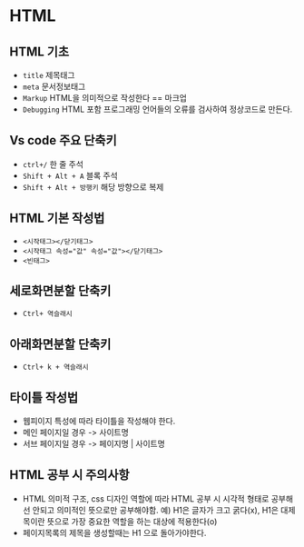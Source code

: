 # HTML
## HTML 기초
* `title` 제목태그
* `meta` 문서정보태그
* `Markup` HTML을 의미적으로 작성한다 == 마크업
* `Debugging` HTML 포함 프로그래밍 언어들의 오류를 검사하여 정상코드로 만든다.
## Vs code 주요 단축키
* `ctrl+/` 한 줄 주석
* `Shift + Alt + A` 블록 주석
* `Shift + Alt + 방행키` 해당 방향으로 복제
## HTML 기본 작성법
* `<시작태그></닫기태그>`
* `<시작태그 속성="값" 속성="값"></닫기태그>`
* `<빈태그>`
## 세로화면분할 단축키
* `Ctrl+ 역슬래시`
## 아래화면분할 단축키
* `Ctrl+ k + 역슬래시`
## 타이틀 작성법
* 웹피이지 특성에 따라 타이틀을 작성해야 한다.
* 메인 페이지일 경우 -> 사이트명
* 서브 페이지일 경우 -> 페이지명 | 사이트명
## HTML 공부 시 주의사항
* HTML 의미적 구조, css 디자인 역할에 따라 HTML 공부 시 시각적 형태로 공부해선 안되고 의미적인 뜻으로만 공부해야함.
예) H1은 글자가 크고 굵다(x), H1은 대제목이란 뜻으로 가장 중요한 역할을 하는 대상에 적용한다(o) 
* 페이지목록의 제목을 생성할때는 H1 으로 돌아가야한다. 